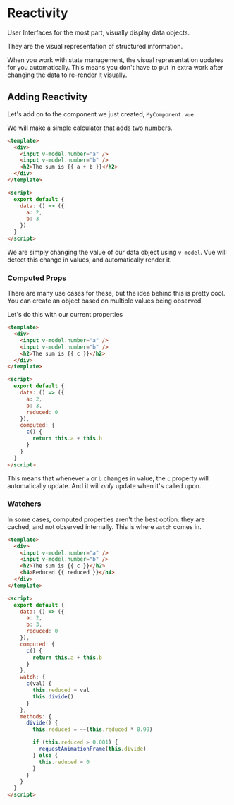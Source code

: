 # Reactivity

User Interfaces for the most part, visually display data objects.

They are the visual representation of structured information.

When you work with state management, the visual representation updates for you automatically. This means you don't have to put in extra work after changing the data to re-render it visually.

## Adding Reactivity

Let's add on to the component we just created, `MyComponent.vue`

We will make a simple calculator that adds two numbers.

```html
<template>
  <div>
    <input v-model.number="a" />
    <input v-model.number="b" />
    <h2>The sum is {{ a + b }}</h2>
  </div>
</template>

<script>
  export default {
    data: () => ({
      a: 2,
      b: 3
    })
  }
</script>
```

We are simply changing the value of our data object using `v-model`. Vue will detect this change in values, and automatically render it.

### Computed Props

There are many use cases for these, but the idea behind this is pretty cool.
You can create an object based on multiple values being observed.

Let's do this with our current properties

```html
<template>
  <div>
    <input v-model.number="a" />
    <input v-model.number="b" />
    <h2>The sum is {{ c }}</h2>
  </div>
</template>

<script>
  export default {
    data: () => ({
      a: 2,
      b: 3,
      reduced: 0
    }),
    computed: {
      c() {
        return this.a + this.b
      }
    }
  }
</script>
```

This means that whenever `a` or `b` changes in value, the `c` property will automatically update. And it will _only_ update when it's called upon.

### Watchers

In some cases, computed properties aren't the best option. they are cached, and not observed internally. This is where `watch` comes in.

```html
<template>
  <div>
    <input v-model.number="a" />
    <input v-model.number="b" />
    <h2>The sum is {{ c }}</h2>
    <h4>Reduced {{ reduced }}</h4>
  </div>
</template>

<script>
  export default {
    data: () => ({
      a: 2,
      b: 3,
      reduced: 0
    }),
    computed: {
      c() {
        return this.a + this.b
      }
    },
    watch: {
      c(val) {
        this.reduced = val
        this.divide()
      }
    },
    methods: {
      divide() {
        this.reduced = ~~(this.reduced * 0.99)

        if (this.reduced > 0.001) {
          requestAnimationFrame(this.divide)
        } else {
          this.reduced = 0
        }
      }
    }
  }
</script>
```
